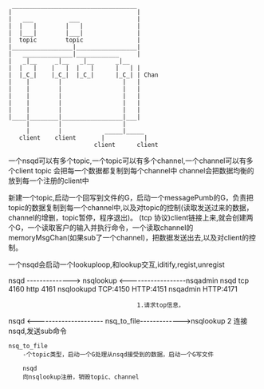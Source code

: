 	 ___________________________________
	|                   				|
	|   ___			 ___    			|
	|  |   |		|   |   			|
	|  |___|		|___|   			|
	|  topic		topic   			|
	|_________________|_________________|
	|   ______________|____________		|
	|   _|__     _|__   _|__      _|__
	|  |   |    |   |  |   |      |   |	|
	|  |_C_|    |_C_|  |_C_|      |_C_|	| Chan
	|    |        |   				|   |
	|    |     	  |    				|	|
	|    |        |   				|	|
	|    |        |   				|	|
	|  	 |        |      			|	|
	|____|________|_________________|___|
		 |        |                 |
		 |	      |            _____|_____
       client    client       |           |
                            client      client


一个nsqd可以有多个topic,一个topic可以有多个channel,一个channel可以有多个client
topic 会把每一个数据都复制到每个channel中
channel会把数据均衡的放到每一个注册的client中

新建一个topic,启动一个回写到文件的G，启动一个messagePumb的G，负责把topic的数据复制到每一个channel中,以及对topic的控制(读取发送过来的数据，channel的增删，topic暂停，程序退出)。
(tcp 协议)client链接上来,就会创建两个G，一个读取客户的输入并执行命令，一个读取channel的memoryMsgChan(如果sub了一个channel)，把数据发送出去,以及对client的控制。

一个nsqd会启动一个lookuploop,和lookup交互,iditify,regist,unregist

nsqd -------------->	nsqlookup	<------------------nsqadmin
	nsqd 			tcp 4160 http 4161
	nsqlookupd 		TCP:4150 HTTP:4151
	nsqadmin		HTTP:4171

										1.请求top信息，
nsqd <--------------------- nsq_to_file------------->nsqlookup
	2 连接nsqd,发送sub命令

	nsq_to_file 
		-个topic类型，启动一个G处理从nsqd接受到的数据，启动一个G写文件

		nsqd
		向nsqlookup注册，销毁topic、channel
